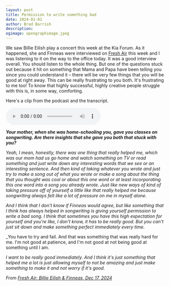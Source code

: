 ```yaml
---
layout: post
title: Permission to write something bad
date: 2024-01-01
author: Brad Barrish
description: 
ogimage: opengraphimage.jpeg
---
```

We saw Billie Eilish play a concert this week at the Kia Forum. As it happened, she and Finneas were interviewed on [Fresh Air](https://www.npr.org/2024/12/17/1219887493/billie-eilish-finneas) this week and I was listening to it on the way to the office today. It was a good interview overall. You should listen to the whole thing. But one of the questions stuck out because it hit on something that Mama and Papa have been telling you since you could understand it – there will be very few things that you will be good at right away. This can be really frustrating to you both. It's frustrating to me too! To know that highly successful, highly creative people struggle with this is, in some way, comforting.

Here's a clip from the podcast and the transcript. 

<audio controls preload="auto">
  <source src="/assets/billie-eilish-on-creating.m4a" type="audio/mp4">
  <a href="/assets/billie-eilish-on-creating.m4a">Download audio</a>
</audio>

_**Your mother, when she was home-schooling you, gave you classes on songwriting. Are there insights that she gave you both that stuck with you?**_

_Yeah, I mean, honestly, there was one thing that really helped me, which was our mom had us go home and watch something on TV or read something and just write down any interesting words that we see or an interesting sentence. And then kind of taking whatever you wrote and just try to make a song out of what you wrote or make a song about the thing that you thought was cool or about this one word or at least incorporating this one word into a song you already wrote. Just like new ways of kind of taking pressure off of yourself a little like that really helped me because songwriting always felt like a lot of pressure on me in myself alone._

_And I think that I don't know if Finneas would agree, but like something that I think has always helped in songwriting is giving yourself permission to write a bad song. I think that sometimes you have this high expectation for yourself and you're like, I don't know, it has to be really good. But you can't just sit down and make something perfect immediately every time._

_You have to try and fail. And that was something that was really hard for me. I'm not good at patience, and I'm not good at not being good at something until I am.   

_I want to be really good immediately. And I think it's just something that helped me a lot is just allowing myself to not be amazing and just make something to make it and not worry if it's good._

_From [Fresh Air: Billie Eilish & Finneas, Dec 17, 2024](https://podcasts.apple.com/us/podcast/fresh-air/id214089682?i=1000680727318&r=1754)_
